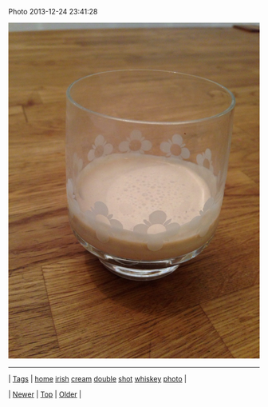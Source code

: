 <!--
title: Photo 2013-12-24 23
date: 2020-06-28T15:27:00.206Z
tags: home, irish, cream, double, shot, whiskey, photo
-->


Photo 2013-12-24 23:41:28

![](71053988102-0.jpg)

<!--BOTTOM-POST-NAVIGATION-->
---

| [Tags](tags.md) | [home](tag-home.md) [irish](tag-irish.md) [cream](tag-cream.md) [double](tag-double.md) [shot](tag-shot.md) [whiskey](tag-whiskey.md) [photo](tag-photo.md) |

| [Newer](71051682169.md) | [Top](index.md) | [Older](71100440880.md) |